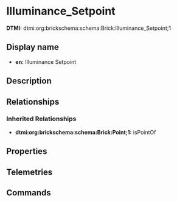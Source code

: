 # Illuminance_Setpoint
**DTMI:** dtmi:org:brickschema:schema:Brick:Illuminance_Setpoint;1
## Display name
- **en:** Illuminance Setpoint
## Description
## Relationships
### Inherited Relationships
* **dtmi:org:brickschema:schema:Brick:Point;1:** isPointOf
## Properties
## Telemetries
## Commands
